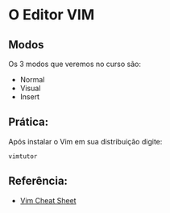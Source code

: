 # O Editor VIM

## Modos

Os 3 modos que veremos no curso são:

* Normal
* Visual
* Insert

## Prática:

Após instalar o Vim em sua distribuição digite:
```
vimtutor
```

## Referência:

* [Vim Cheat Sheet](https://vim.rtorr.com/lang/pt_br/)

